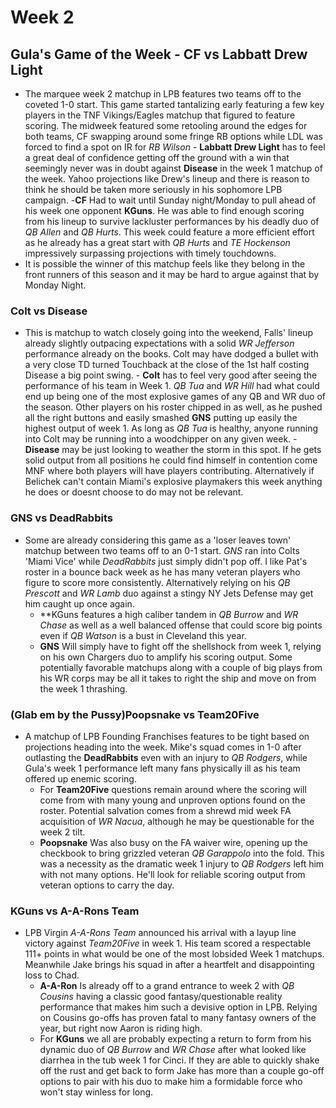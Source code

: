 # Week 2

## Gula's Game of the Week - CF vs Labbatt Drew Light
- The marquee week 2 matchup in LPB features two teams off to the coveted 1-0 start.  This game started tantalizing early featuring a few key players in the TNF Vikings/Eagles matchup that figured to feature scoring.  The midweek featured some retooling around the edges for both teams, CF swapping around some fringe RB options while LDL was forced to find a spot on IR for *RB Wilson*
      - **Labbatt Drew Light** has to feel a great deal of confidence getting off the ground with a win that seemingly never was in doubt against **Disease** in the week 1 matchup of the week.   Yahoo projections like Drew's lineup and there is reason to think he should be taken more seriously in his sophomore LPB campaign.
      -**CF** Had to wait until Sunday night/Monday to pull ahead of his week one opponent **KGuns**.  He was able to find enough scoring from his lineup to survive lackluster performances by his deadly duo of *QB Allen* and *QB Hurts*.  This week could feature a more efficient effort as he already has a great start with *QB Hurts* and *TE Hockenson* impressively surpassing projections with timely touchdowns.
- It is possible the winner of this matchup feels like they belong in the front runners of this season and it may be hard to argue against that by Monday Night.

### Colt vs Disease
- This is matchup to watch closely going into the weekend, Falls' lineup already slightly outpacing expectations with a solid *WR Jefferson* performance already on the books.  Colt may have dodged a bullet with a very close TD turned Touchback at the close of the 1st half costing Disease a big point swing.
      - **Colt** has to feel very good after seeing the performance of his team in Week 1.  *QB Tua* and *WR Hill* had what could end up being one of the most explosive games of any QB and WR duo of the season.  Other players on his roster chipped in as well, as he pushed all the right buttons and easily smashed **GNS** putting up easily the highest output of week 1.  As long as *QB Tua* is healthy, anyone running into Colt may be running into a woodchipper on any given week.
      - **Disease** may be just looking to weather the storm in this spot.  If he gets solid output from all positions he could find himself in contention come MNF where both players will have players contributing.  Alternatively if Belichek can't contain Miami's explosive playmakers this week anything he does or doesnt choose to do may not be relevant.
  
### GNS vs DeadRabbits
- Some are already considering this game as a 'loser leaves town' matchup between two teams off to an 0-1 start.  *GNS* ran into Colts 'Miami Vice' while *DeadRabbits* just simply didn't pop off.  I like Pat's roster in a bounce back week as he has many veteran players who figure to score more consistently.  Alternatively relying on his *QB Prescott* and *WR Lamb* duo against a stingy NY Jets Defense may get him caught up once again.
    - **KGuns features a high caliber tandem in *QB Burrow* and *WR Chase* as well as a well balanced offense that could score big points even if *QB Watson* is a bust in Cleveland this year.
    - **GNS** Will simply have to fight off the shellshock from week 1, relying on his own Chargers duo to amplify his scoring output.  Some potentially favorable matchups along with a couple of big plays from his WR corps may be all it takes to right the ship and move on from the week 1 thrashing.

### (Glab em by the Pussy)Poopsnake vs Team20Five
- A matchup of LPB Founding Franchises features to be tight based on projections heading into the week.  Mike's squad comes in 1-0 after outlasting the **DeadRabbits** even with an injury to *QB Rodgers*, while Gula's week 1 performance left many fans physically ill as his team offered up enemic scoring.
    - For **Team20Five** questions remain around where the scoring will come from with many young and unproven options found on the roster.  Potential salvation comes from a shrewd mid week FA acquisition of *WR Nacua*, although he may be questionable for the week 2 tilt.
    - **Poopsnake** Was also busy on the FA waiver wire, opening up the checkbook to bring grizzled veteran *QB Garappolo* into the fold.  This was a necessity as the dramatic week 1 injury to *QB Rodgers* left him with not many options.  He'll look for reliable scoring output from veteran options to carry the day.

### KGuns vs A-A-Rons Team ##
- LPB Virgin *A-A-Rons Team* announced his arrival with a layup line victory against *Team20Five* in week 1.  His team scored a respectable 111+ points in what would be one of the most lobsided Week 1 matchups.  Meanwhile Jake brings his squad in after a heartfelt and disappointing loss to Chad.
    - **A-A-Ron** Is already off to a grand entrance to week 2 with *QB Cousins* having a classic good fantasy/questionable reality performance that makes him such a devisive option in LPB.  Relying on Cousins go-offs has proven fatal to many fantasy owners of the year, but right now Aaron is riding high.
    - For **KGuns** we all are probably expecting a return to form from his dynamic duo of *QB Burrow* and *WR Chase* after what looked like diarrhea in the tub week 1 for Cinci.  If they are able to quickly shake off the rust and get back to form Jake has more than a couple go-off options to pair with his duo to make him a formidable force who won't stay winless for long.
